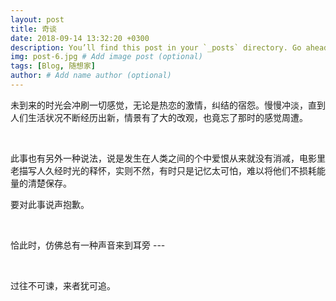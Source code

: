 ```yaml
---
layout: post
title: 奇谈
date: 2018-09-14 13:32:20 +0300
description: You’ll find this post in your `_posts` directory. Go ahead and edit it and re-build the site to see your changes. # Add post description (optional)
img: post-6.jpg # Add image post (optional)
tags: [Blog, 随想家]
author: # Add name author (optional)
---
```




未到来的时光会冲刷一切感觉，无论是热恋的激情，纠结的宿怨。慢慢冲淡，直到人们生活状况不断经历出新，情景有了大的改观，也竟忘了那时的感觉周遭。

<br/>



此事也有另外一种说法，说是发生在人类之间的个中爱恨从来就没有消减，电影里老描写人久经时光的释怀，实则不然，有时只是记忆太可怕，难以将他们不损耗能量的清楚保存。

要对此事说声抱歉。

<br/>



恰此时，仿佛总有一种声音来到耳旁 --- 

<br/>

过往不可谏，来者犹可追。



<br/>

 

 






